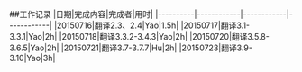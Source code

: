 ##工作记录
|日期|完成内容|完成者|用时|
|----------|------------|------------|------------|
|20150716|翻译2.3、2.4|Yao|1.5h|
|20150717|翻译3.1-3.3.1|Yao|2h|
|20150718|翻译3.3.2-3.4.3|Yao|2h|
|20150720|翻译3.5.8-3.6.5|Yao|2h|
|20150721|翻译3.7-3.7.7|Hu|2h|
|20150723|翻译3.9-3.10|Yao|3h|
